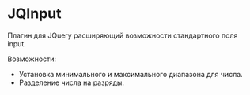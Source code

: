 JQInput
=======
Плагин для JQuery расширяющий возможности стандартного поля input.

Возможности:
* Установка минимального и максимального диапазона для числа.
* Разделение числа на разряды.
